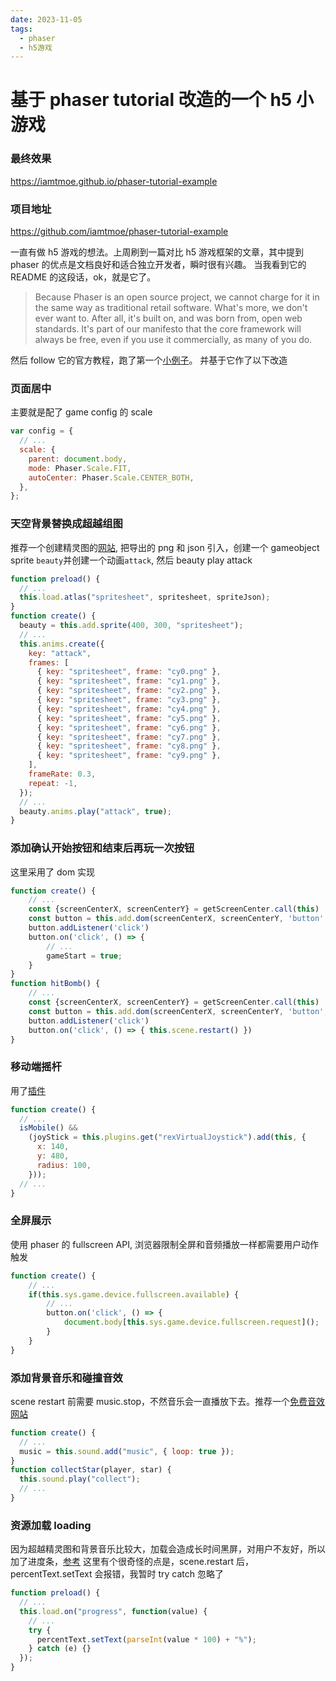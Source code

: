 ```yaml
---
date: 2023-11-05
tags:
  - phaser
  - h5游戏
---
```


# 基于 phaser tutorial 改造的一个 h5 小游戏

### 最终效果

<a href="https://iamtmoe.github.io/phaser-tutorial-example" target='_blank'>https://iamtmoe.github.io/phaser-tutorial-example</a>

### 项目地址

<a href="https://github.com/iamtmoe/phaser-tutorial-example" target='_blank'>https://github.com/iamtmoe/phaser-tutorial-example</a>

一直有做 h5 游戏的想法。上周刷到一篇对比 h5 游戏框架的文章，其中提到 phaser 的优点是文档良好和适合独立开发者，瞬时很有兴趣。
当我看到它的 README 的这段话，ok，就是它了。

> Because Phaser is an open source project, we cannot charge for it in the same way as traditional retail software. What's more, we don't ever want to. After all, it's built on, and was born from, open web standards. It's part of our manifesto that the core framework will always be free, even if you use it commercially, as many of you do.

然后 follow 它的官方教程，跑了第一个<a href="https://phaser.io/tutorials/making-your-first-phaser-3-game/part1" target="_blank">小例子</a>。
并基于它作了以下改造

### 页面居中

主要就是配了 game config 的 scale

```js
var config = {
  // ...
  scale: {
    parent: document.body,
    mode: Phaser.Scale.FIT,
    autoCenter: Phaser.Scale.CENTER_BOTH,
  },
};
```

### 天空背景替换成超越组图

推荐一个创建精灵图的<a href='https://www.codeandweb.com/free-sprite-sheet-packer' target='_blank'>网站</a>,
把导出的 png 和 json 引入，创建一个 gameobject sprite `beauty`并创建一个动画`attack`, 然后 beauty play attack

```js
function preload() {
  // ...
  this.load.atlas("spritesheet", spritesheet, spriteJson);
}
function create() {
  beauty = this.add.sprite(400, 300, "spritesheet");
  // ...
  this.anims.create({
    key: "attack",
    frames: [
      { key: "spritesheet", frame: "cy0.png" },
      { key: "spritesheet", frame: "cy1.png" },
      { key: "spritesheet", frame: "cy2.png" },
      { key: "spritesheet", frame: "cy3.png" },
      { key: "spritesheet", frame: "cy4.png" },
      { key: "spritesheet", frame: "cy5.png" },
      { key: "spritesheet", frame: "cy6.png" },
      { key: "spritesheet", frame: "cy7.png" },
      { key: "spritesheet", frame: "cy8.png" },
      { key: "spritesheet", frame: "cy9.png" },
    ],
    frameRate: 0.3,
    repeat: -1,
  });
  // ...
  beauty.anims.play("attack", true);
}
```

### 添加确认开始按钮和结束后再玩一次按钮

这里采用了 dom 实现

```js
function create() {
    // ...
    const {screenCenterX, screenCenterY} = getScreenCenter.call(this)
    const button = this.add.dom(screenCenterX, screenCenterY, 'button', 'width: 100px; height: 50px; border-radius: 20px;cursor: pointer; border-color: yellow', 'start').setOrigin(0.5);
    button.addListener('click')
    button.on('click', () => {
        // ...
        gameStart = true;
    }
}
function hitBomb() {
    // ...
    const {screenCenterX, screenCenterY} = getScreenCenter.call(this)
    const button = this.add.dom(screenCenterX, screenCenterY, 'button', 'width: 100px; height: 50px; border-radius: 20px;cursor: pointer; border-color: yellow', 'play again').setOrigin(0.5);
    button.addListener('click')
    button.on('click', () => { this.scene.restart() })
}
```

### 移动端摇杆

用了<a href='https://rexrainbow.github.io/phaser3-rex-notes/docs/site/virtualjoystick/' target='_blank'>插件</a>

```js
function create() {
  // ...
  isMobile() &&
    (joyStick = this.plugins.get("rexVirtualJoystick").add(this, {
      x: 140,
      y: 480,
      radius: 100,
    }));
  // ...
}
```

### 全屏展示

使用 phaser 的 fullscreen API, 浏览器限制全屏和音频播放一样都需要用户动作触发

```js
function create() {
    // ...
    if(this.sys.game.device.fullscreen.available) {
        // ...
        button.on('click', () => {
            document.body[this.sys.game.device.fullscreen.request]();
        }
    }
}
```

### 添加背景音乐和碰撞音效

scene restart 前需要 music.stop，不然音乐会一直播放下去。推荐一个<a href="https://pixabay.com/sound-effects/search/game/?pagi=3" target='_blank'>免费音效网站</a>

```js
function create() {
  // ...
  music = this.sound.add("music", { loop: true });
}
function collectStar(player, star) {
  this.sound.play("collect");
  // ...
}
```

### 资源加载 loading

因为超越精灵图和背景音乐比较大，加载会造成长时间黑屏，对用户不友好，所以加了进度条，<a href="https://gamedevacademy.org/creating-a-preloading-screen-in-phaser-3/?a=13" target='_blank'>参考</a>
这里有个很奇怪的点是，scene.restart 后，percentText.setText 会报错，我暂时 try catch 忽略了

```js
function preload() {
  // ...
  this.load.on("progress", function(value) {
    // ...
    try {
      percentText.setText(parseInt(value * 100) + "%");
    } catch (e) {}
  });
}
```
